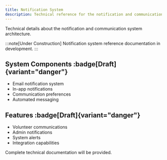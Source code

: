 ```yaml
---
title: Notification System
description: Technical reference for the notification and communication system
---
```


Technical details about the notification and communication system architecture.

:::note[Under Construction]
Notification system reference documentation in development.
:::

## System Components :badge[Draft]{variant="danger"}

- Email notification system
- In-app notifications
- Communication preferences
- Automated messaging

## Features :badge[Draft]{variant="danger"}

- Volunteer communications
- Admin notifications
- System alerts
- Integration capabilities

Complete technical documentation will be provided.
